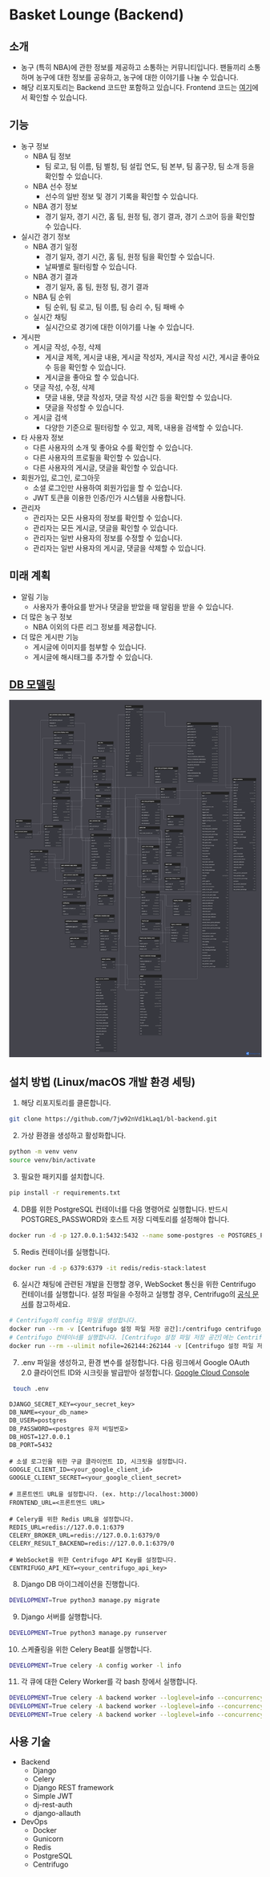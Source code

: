 # Basket Lounge (Backend)

## 소개
- 농구 (특히 NBA)에 관한 정보를 제공하고 소통하는 커뮤니티입니다. 팬들끼리 소통하며 농구에 대한 정보를 공유하고, 농구에 대한 이야기를 나눌 수 있습니다.
- 해당 리포지토리는 Backend 코드만 포함하고 있습니다. Frontend 코드는 [여기](https://github.com/7jw92nVd1kLaq1/bl-frontend)에서 확인할 수 있습니다.

## 기능
- 농구 정보
  - NBA 팀 정보
    - 팀 로고, 팀 이름, 팀 별칭, 팀 설립 연도, 팀 본부, 팀 홈구장, 팀 소개 등을 확인할 수 있습니다.
  - NBA 선수 정보
    - 선수의 일반 정보 및 경기 기록을 확인할 수 있습니다.
  - NBA 경기 정보
    - 경기 일자, 경기 시간, 홈 팀, 원정 팀, 경기 결과, 경기 스코어 등을 확인할 수 있습니다.
- 실시간 경기 정보
  - NBA 경기 일정
    - 경기 일자, 경기 시간, 홈 팀, 원정 팀을 확인할 수 있습니다.
    - 날짜별로 필터링할 수 있습니다.
  - NBA 경기 결과
    - 경기 일자, 홈 팀, 원정 팀, 경기 결과
  - NBA 팀 순위
    - 팀 순위, 팀 로고, 팀 이름, 팀 승리 수, 팀 패배 수
  - 실시간 채팅
    - 실시간으로 경기에 대한 이야기를 나눌 수 있습니다.
- 게시판
  - 게시글 작성, 수정, 삭제
    - 게시글 제목, 게시글 내용, 게시글 작성자, 게시글 작성 시간, 게시글 좋아요 수 등을 확인할 수 있습니다.
    - 게시글을 좋아요 할 수 있습니다.
  - 댓글 작성, 수정, 삭제
    - 댓글 내용, 댓글 작성자, 댓글 작성 시간 등을 확인할 수 있습니다.
    - 댓글을 작성할 수 있습니다.
  - 게시글 검색
    - 다양한 기준으로 필터링할 수 있고, 제목, 내용을 검색할 수 있습니다.
- 타 사용자 정보
  - 다른 사용자의 소개 및 좋아요 수를 확인할 수 있습니다.
  - 다른 사용자의 프로필을 확인할 수 있습니다.
  - 다른 사용자의 게시글, 댓글을 확인할 수 있습니다.
- 회원가입, 로그인, 로그아웃
  - 소셜 로그인만 사용하여 회원가입을 할 수 있습니다.
  - JWT 토큰을 이용한 인증/인가 시스템을 사용합니다.
- 관리자
  - 관리자는 모든 사용자의 정보를 확인할 수 있습니다.
  - 관리자는 모든 게시글, 댓글을 확인할 수 있습니다.
  - 관리자는 일반 사용자의 정보를 수정할 수 있습니다.
  - 관리자는 일반 사용자의 게시글, 댓글을 삭제할 수 있습니다.

## 미래 계획
- 알림 기능
  - 사용자가 좋아요를 받거나 댓글을 받았을 때 알림을 받을 수 있습니다.
- 더 많은 농구 정보
  - NBA 이외의 다른 리그 정보를 제공합니다.
- 더 많은 게시판 기능
  - 게시글에 이미지를 첨부할 수 있습니다.
  - 게시글에 해시태그를 추가할 수 있습니다.

## [DB 모델링](https://dbdiagram.io/d/66d810a8eef7e08f0ea2a34e)
![DB 스키마](.images/db_schema.png)

## 설치 방법 (Linux/macOS 개발 환경 세팅)
1. 해당 리포지토리를 클론합니다.
  ```bash
  git clone https://github.com/7jw92nVd1kLaq1/bl-backend.git
  ```
2. 가상 환경을 생성하고 활성화합니다.
  ```bash
  python -m venv venv
  source venv/bin/activate
  ```
3. 필요한 패키지를 설치합니다.
  ```bash
  pip install -r requirements.txt
  ```
4. DB를 위한 PostgreSQL 컨테이너를 다음 명령어로 실행합니다. 반드시 POSTGRES_PASSWORD와 호스트 저장 디렉토리를 설정해야 합니다.
  ```bash
  docker run -d -p 127.0.0.1:5432:5432 --name some-postgres -e POSTGRES_PASSWORD=[postgres 유저 비밀번호] -v [호스트 저장 디렉토리]:/var/lib/postgresql/data postgres:17.0-alpine3.20
  ```
5. Redis 컨테이너를 실행합니다.
  ```bash
  docker run -d -p 6379:6379 -it redis/redis-stack:latest
  ```
6. 실시간 채팅에 관련된 개발을 진행할 경우, WebSocket 통신을 위한 Centrifugo 컨테이너를 실행합니다. 설정 파일을 수정하고 실행할 경우, Centrifugo의 [공식 문서](https://centrifugal.dev/docs/getting-started/installation)를 참고하세요.
  ```bash
  # Centrifugo의 config 파일을 생성합니다.
  docker run --rm -v [Centrifugo 설정 파일 저장 공간]:/centrifugo centrifugo/centrifugo:v5 centrifugo genconfig
  # Centrifugo 컨테이너를 실행합니다. [Centrifugo 설정 파일 저장 공간]에는 Centrifugo 설정 파일이 저장된 디렉토리를 입력합니다.
  docker run --rm --ulimit nofile=262144:262144 -v [Centrifugo 설정 파일 저장 공간]:/centrifugo -p 8000:8000 centrifugo/centrifugo:v5 centrifugo -c config.json
  ```
7. .env 파일을 생성하고, 환경 변수를 설정합니다. 다음 링크에서 Google OAuth 2.0 클라이언트 ID와 시크릿을 발급받아 설정합니다. [Google Cloud Console](https://developers.google.com/identity/sign-in/web/sign-in)
  ```bash
   touch .env
  ```
  ```env
  DJANGO_SECRET_KEY=<your_secret_key>
  DB_NAME=<your_db_name>
  DB_USER=postgres
  DB_PASSWORD=<postgres 유저 비밀번호>
  DB_HOST=127.0.0.1
  DB_PORT=5432

  # 소셜 로그인을 위한 구글 클라이언트 ID, 시크릿을 설정합니다.
  GOOGLE_CLIENT_ID=<your_google_client_id>
  GOOGLE_CLIENT_SECRET=<your_google_client_secret>

  # 프론트엔드 URL을 설정합니다. (ex. http://localhost:3000)
  FRONTEND_URL=<프론트엔드 URL>
  
  # Celery를 위한 Redis URL을 설정합니다.
  REDIS_URL=redis://127.0.0.1:6379
  CELERY_BROKER_URL=redis://127.0.0.1:6379/0
  CELERY_RESULT_BACKEND=redis://127.0.0.1:6379/0
  
  # WebSocket을 위한 Centrifugo API Key를 설정합니다.
  CENTRIFUGO_API_KEY=<your_centrifugo_api_key>
  ```
8. Django DB 마이그레이션을 진행합니다.
  ```bash
  DEVELOPMENT=True python3 manage.py migrate
  ```
9. Django 서버를 실행합니다.
  ```bash
  DEVELOPMENT=True python3 manage.py runserver
  ```
10. 스케쥴링을 위한 Celery Beat를 실행합니다.
  ```bash
  DEVELOPMENT=True celery -A config worker -l info
  ```
11. 각 큐에 대한 Celery Worker를 각 bash 창에서 실행합니다.
  ```bash
  DEVELOPMENT=True celery -A backend worker --loglevel=info --concurrency=3 -n high-priority-worker1@%h -Q high_priority
  DEVELOPMENT=True celery -A backend worker --loglevel=info --concurrency=1 -n low-priority-worker1@%h -Q low_priority
  DEVELOPMENT=True celery -A backend worker --loglevel=info --concurrency=3 -n today-game-update-worker1@%h -Q today_game_update
  ```

## 사용 기술
- Backend
  - Django
  - Celery
  - Django REST framework
  - Simple JWT
  - dj-rest-auth
  - django-allauth
- DevOps
  - Docker
  - Gunicorn
  - Redis
  - PostgreSQL
  - Centrifugo